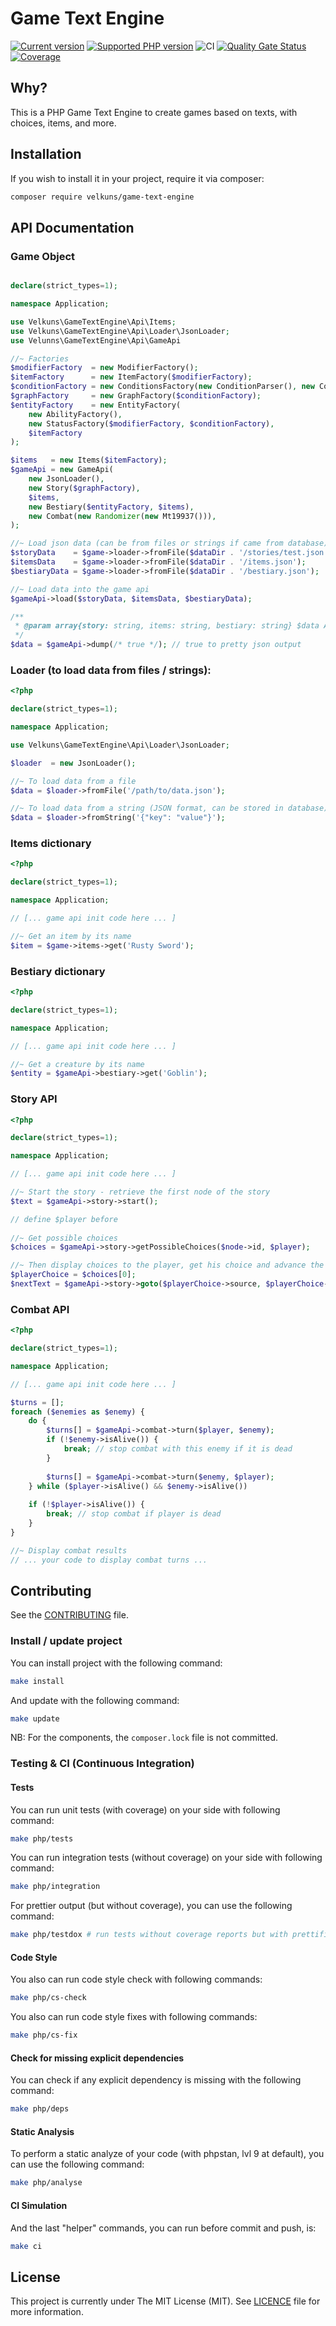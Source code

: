 # Game Text Engine
[![Current version](https://img.shields.io/packagist/v/velkuns/game-text-engine.svg?logo=composer)](https://packagist.org/packages/velkuns/game-text-engine)
[![Supported PHP version](https://img.shields.io/static/v1?logo=php&label=PHP&message=8.3%20-%208.5&color=777bb4)](https://packagist.org/packages/velkuns/game-text-engine)
![CI](https://github.com/velkuns/game-text-engine/workflows/CI/badge.svg)
[![Quality Gate Status](https://sonarcloud.io/api/project_badges/measure?project=velkuns_game-text-engine&metric=alert_status)](https://sonarcloud.io/dashboard?id=velkuns_game-text-engine)
[![Coverage](https://sonarcloud.io/api/project_badges/measure?project=velkuns_game-text-engine&metric=coverage)](https://sonarcloud.io/dashboard?id=velkuns_game-text-engine)

## Why?

This is a PHP Game Text Engine to create games based on texts, with choices, items, and more.



## Installation

If you wish to install it in your project, require it via composer:

```bash
composer require velkuns/game-text-engine
```



## API Documentation

### Game Object

```php

declare(strict_types=1);

namespace Application;

use Velkuns\GameTextEngine\Api\Items;
use Velkuns\GameTextEngine\Api\Loader\JsonLoader;
use Velunns\GameTextEngine\Api\GameApi

//~ Factories
$modifierFactory  = new ModifierFactory();
$itemFactory      = new ItemFactory($modifierFactory);
$conditionFactory = new ConditionsFactory(new ConditionParser(), new ConditionElementResolver(), new ConditionValidator());
$graphFactory     = new GraphFactory($conditionFactory);
$entityFactory    = new EntityFactory(
    new AbilityFactory(), 
    new StatusFactory($modifierFactory, $conditionFactory), 
    $itemFactory
);

$items   = new Items($itemFactory);
$gameApi = new GameApi(
    new JsonLoader(),
    new Story($graphFactory),
    $items,
    new Bestiary($entityFactory, $items),
    new Combat(new Randomizer(new Mt19937())),
);

//~ Load json data (can be from files or strings if came from database)
$storyData    = $game->loader->fromFile($dataDir . '/stories/test.json');
$itemsData    = $game->loader->fromFile($dataDir . '/items.json');
$bestiaryData = $game->loader->fromFile($dataDir . '/bestiary.json');

//~ Load data into the game api
$gameApi->load($storyData, $itemsData, $bestiaryData);

/**
 * @param array{story: string, items: string, bestiary: string} $data Array of json data, to save in files or database
 */
$data = $gameApi->dump(/* true */); // true to pretty json output


```

### Loader (to load data from files / strings):

```php
<?php

declare(strict_types=1);

namespace Application;

use Velkuns\GameTextEngine\Api\Loader\JsonLoader;

$loader  = new JsonLoader();

//~ To load data from a file
$data = $loader->fromFile('/path/to/data.json');

//~ To load data from a string (JSON format, can be stored in database)
$data = $loader->fromString('{"key": "value"}');

```

### Items dictionary

```php
<?php

declare(strict_types=1);

namespace Application;

// [... game api init code here ... ]

//~ Get an item by its name
$item = $game->items->get('Rusty Sword');
```

### Bestiary dictionary

```php
<?php

declare(strict_types=1);

namespace Application;

// [... game api init code here ... ]

//~ Get a creature by its name
$entity = $gameApi->bestiary->get('Goblin');
```

### Story API

```php
<?php

declare(strict_types=1);

namespace Application;

// [... game api init code here ... ]

//~ Start the story - retrieve the first node of the story
$text = $gameApi->story->start();

// define $player before
  
//~ Get possible choices
$choices = $gameApi->story->getPossibleChoices($node->id, $player);

//~ Then display choices to the player, get his choice and advance the story
$playerChoice = $choices[0];
$nextText = $gameApi->story->goto($playerChoice->source, $playerChoice->target, $player/*[, $enemy]*/); // A validation is made to be sure the choice is valid
```

### Combat API

```php
<?php

declare(strict_types=1);

namespace Application;

// [... game api init code here ... ]

$turns = [];
foreach ($enemies as $enemy) {
    do {
        $turns[] = $gameApi->combat->turn($player, $enemy);
        if (!$enemy->isAlive()) {
            break; // stop combat with this enemy if it is dead
        }
        
        $turns[] = $gameApi->combat->turn($enemy, $player);
    } while ($player->isAlive() && $enemy->isAlive())
    
    if (!$player->isAlive()) {
        break; // stop combat if player is dead
    }
}

//~ Display combat results
// ... your code to display combat turns ...

```

## Contributing

See the [CONTRIBUTING](CONTRIBUTING.md) file.


### Install / update project

You can install project with the following command:
```bash
make install
```

And update with the following command:
```bash
make update
```

NB: For the components, the `composer.lock` file is not committed.

### Testing & CI (Continuous Integration)

#### Tests
You can run unit tests (with coverage) on your side with following command:
```bash
make php/tests
```

You can run integration tests (without coverage) on your side with following command:
```bash
make php/integration
```

For prettier output (but without coverage), you can use the following command:
```bash
make php/testdox # run tests without coverage reports but with prettified output
```

#### Code Style
You also can run code style check with following commands:
```bash
make php/cs-check
```

You also can run code style fixes with following commands:
```bash
make php/cs-fix
```

#### Check for missing explicit dependencies
You can check if any explicit dependency is missing with the following command:
```bash
make php/deps
```

#### Static Analysis
To perform a static analyze of your code (with phpstan, lvl 9 at default), you can use the following command:
```bash
make php/analyse
```

#### CI Simulation
And the last "helper" commands, you can run before commit and push, is:
```bash
make ci  
```

## License

This project is currently under The MIT License (MIT). See [LICENCE](LICENSE) file for more information.
